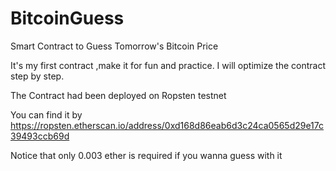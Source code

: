 # BitcoinGuess

Smart Contract to Guess Tomorrow's Bitcoin Price

It's my first contract ,make it for fun and practice. I will optimize the contract step by step.

The Contract had been deployed on Ropsten testnet

You can find it by https://ropsten.etherscan.io/address/0xd168d86eab6d3c24ca0565d29e17c39493ccb69d

Notice that only 0.003 ether is required if you wanna guess with it
